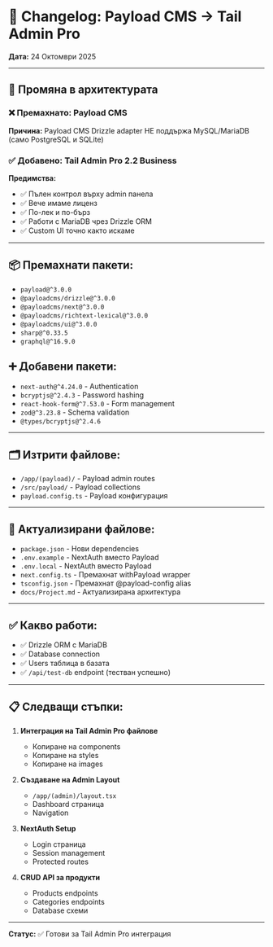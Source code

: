 # 📝 Changelog: Payload CMS → Tail Admin Pro

**Дата:** 24 Октомври 2025

---

## 🔄 Промяна в архитектурата

### ❌ Премахнато: Payload CMS
**Причина:** Payload CMS Drizzle adapter НЕ поддържа MySQL/MariaDB (само PostgreSQL и SQLite)

### ✅ Добавено: Tail Admin Pro 2.2 Business

**Предимства:**
- ✅ Пълен контрол върху admin панела
- ✅ Вече имаме лиценз
- ✅ По-лек и по-бърз
- ✅ Работи с MariaDB чрез Drizzle ORM
- ✅ Custom UI точно както искаме

---

## 📦 Премахнати пакети:

- `payload@^3.0.0`
- `@payloadcms/drizzle@^3.0.0`
- `@payloadcms/next@^3.0.0`
- `@payloadcms/richtext-lexical@^3.0.0`
- `@payloadcms/ui@^3.0.0`
- `sharp@^0.33.5`
- `graphql@^16.9.0`

## ➕ Добавени пакети:

- `next-auth@^4.24.0` - Authentication
- `bcryptjs@^2.4.3` - Password hashing
- `react-hook-form@^7.53.0` - Form management
- `zod@^3.23.8` - Schema validation
- `@types/bcryptjs@^2.4.6`

---

## 🗂️ Изтрити файлове:

- `/app/(payload)/` - Payload admin routes
- `/src/payload/` - Payload collections
- `payload.config.ts` - Payload конфигурация

---

## 🔧 Актуализирани файлове:

- `package.json` - Нови dependencies
- `.env.example` - NextAuth вместо Payload
- `.env.local` - NextAuth вместо Payload
- `next.config.ts` - Премахнат withPayload wrapper
- `tsconfig.json` - Премахнат @payload-config alias
- `docs/Project.md` - Актуализирана архитектура

---

## ✅ Какво работи:

- ✅ Drizzle ORM с MariaDB
- ✅ Database connection
- ✅ Users таблица в базата
- ✅ `/api/test-db` endpoint (тестван успешно)

---

## 📋 Следващи стъпки:

1. **Интеграция на Tail Admin Pro файлове**
   - Копиране на components
   - Копиране на styles
   - Копиране на images

2. **Създаване на Admin Layout**
   - `/app/(admin)/layout.tsx`
   - Dashboard страница
   - Navigation

3. **NextAuth Setup**
   - Login страница
   - Session management
   - Protected routes

4. **CRUD API за продукти**
   - Products endpoints
   - Categories endpoints
   - Database схеми

---

**Статус:** ✅ Готови за Tail Admin Pro интеграция
